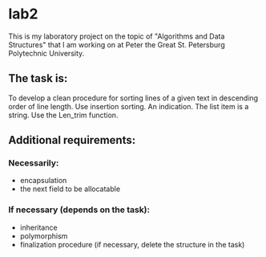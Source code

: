 # lab2
This is my laboratory project on the topic of "Algorithms and Data Structures" that I am working on at Peter the Great St. Petersburg Polytechnic University.
## The task is:
To develop a clean procedure for sorting lines of a given text in descending order of line length. Use insertion sorting.
An indication. The list item is a string. Use the Len_trim function.
## Additional requirements:
### Necessarily:
* encapsulation
* the next field to be allocatable
### If necessary (depends on the task):
* inheritance
* polymorphism
* finalization procedure (if necessary, delete the structure in the task)
